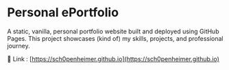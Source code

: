 # Personal ePortfolio

A static, vanilla, personal portfolio website built  and deployed using GitHub Pages. This project showcases (kind of) my skills, projects, and professional journey.

🔗 Link : [https://sch0penheimer.github.io](https://sch0penheimer.github.io)
